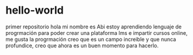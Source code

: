 # hello-world
primer repositorio
hola mi nombre es Abi estoy aprendiendo lenguaje de progrmación  para poder crear una plataforma lms e impartir cursos online, me gusta la progrmación creo que es un campo increible y que nunca profundice, creo que ahora es un buen momento para hacerlo.
